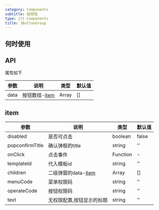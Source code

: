 ```yaml
---
category: Components
subtitle: 组按钮
type: jlt-Components
title: JButtonGroup
---
```




## 何时使用



## API

属性如下

| 参数 | 说明 | 类型 | 默认值 |
| --- | --- | --- | --- |
| data | 按钮数组-[item](#item) | Array | [] |


## item

| 参数 | 说明 | 类型 | 默认值 |
| --- | --- | --- | --- |
| disabled | 是否可点击 | boolean | false |
| popconfirmTitle | 确认弹框的title | string | '' |
| onClick | 点击事件 | Function | - |
| templateId | 代入模板id | string | '' |
| children | 二级弹窗的data-[item](#item) | Array | [] |
| menuCode | 菜单权限码 | string | '' |
| operateCode | 按钮权限码 | string | '' |
| text | 无权限配置,按钮显示的标题 | string | '' |
